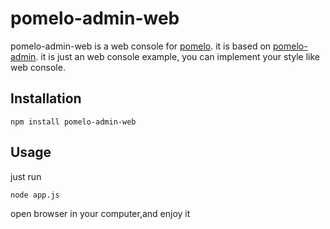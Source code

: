 # pomelo-admin-web
pomelo-admin-web is a web console for [pomelo](https://github.com/NetEase/pomelo). it is based on [pomelo-admin](https://github.com/NetEase/pomelo-admin). it is just an web console example, you can implement your style like web console.      

## Installation
```
npm install pomelo-admin-web  
```
## Usage
just run  
```
node app.js
```

open browser in your computer,and enjoy it 
